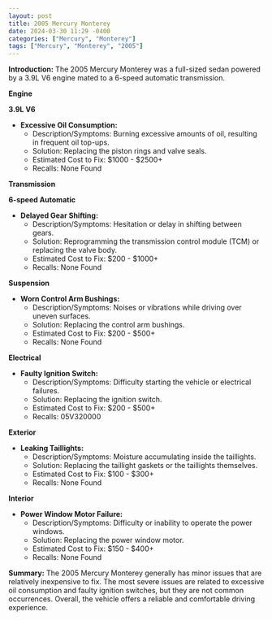 ```yaml
---
layout: post
title: 2005 Mercury Monterey
date: 2024-03-30 11:29 -0400
categories: ["Mercury", "Monterey"]
tags: ["Mercury", "Monterey", "2005"]
---
```

**Introduction:**
The 2005 Mercury Monterey was a full-sized sedan powered by a 3.9L V6 engine mated to a 6-speed automatic transmission.

**Engine**

**3.9L V6**

* **Excessive Oil Consumption:**
    * Description/Symptoms: Burning excessive amounts of oil, resulting in frequent oil top-ups.
    * Solution: Replacing the piston rings and valve seals.
    * Estimated Cost to Fix: $1000 - $2500+
    * Recalls: None Found

**Transmission**

**6-speed Automatic**

* **Delayed Gear Shifting:**
    * Description/Symptoms: Hesitation or delay in shifting between gears.
    * Solution: Reprogramming the transmission control module (TCM) or replacing the valve body.
    * Estimated Cost to Fix: $200 - $1000+
    * Recalls: None Found

**Suspension**

* **Worn Control Arm Bushings:**
    * Description/Symptoms: Noises or vibrations while driving over uneven surfaces.
    * Solution: Replacing the control arm bushings.
    * Estimated Cost to Fix: $200 - $500+
    * Recalls: None Found

**Electrical**

* **Faulty Ignition Switch:**
    * Description/Symptoms: Difficulty starting the vehicle or electrical failures.
    * Solution: Replacing the ignition switch.
    * Estimated Cost to Fix: $200 - $500+
    * Recalls: 05V320000

**Exterior**

* **Leaking Taillights:**
    * Description/Symptoms: Moisture accumulating inside the taillights.
    * Solution: Replacing the taillight gaskets or the taillights themselves.
    * Estimated Cost to Fix: $100 - $300+
    * Recalls: None Found

**Interior**

* **Power Window Motor Failure:**
    * Description/Symptoms: Difficulty or inability to operate the power windows.
    * Solution: Replacing the power window motor.
    * Estimated Cost to Fix: $150 - $400+
    * Recalls: None Found

**Summary:**
The 2005 Mercury Monterey generally has minor issues that are relatively inexpensive to fix. The most severe issues are related to excessive oil consumption and faulty ignition switches, but they are not common occurrences. Overall, the vehicle offers a reliable and comfortable driving experience.
